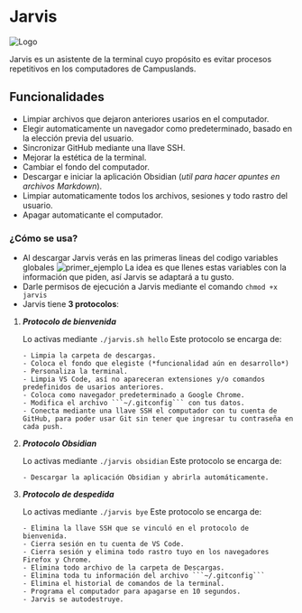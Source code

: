 # Jarvis

![Logo](media/jarvis_logo.png)

Jarvis es un asistente de la terminal cuyo propósito es evitar procesos 
repetitivos en los computadores de Campuslands.

## Funcionalidades

- Limpiar archivos que dejaron anteriores usarios en el computador.
- Elegir automaticamente un navegador como predeterminado, basado en la elección previa del usuario.
- Sincronizar GitHub mediante una llave SSH.
- Mejorar la estética de la terminal.
- Cambiar el fondo del computador.
- Descargar e iniciar la aplicación Obsidian (*util para hacer apuntes en archivos Markdown*).
- Limpiar automaticamente todos los archivos, sesiones y todo rastro del usuario. 
- Apagar automaticante el computador.

### ¿Cómo se usa?

- Al descargar Jarvis verás en las primeras lineas del codigo variables globales
![primer_ejemplo](media/ejemplo_variables_globales.png)
La idea es que llenes estas variables con la información que piden, así Jarvis se adaptará a tu gusto.
- Darle permisos de ejecución a Jarvis mediante el comando ```chmod +x jarvis```
- Jarvis tiene **3 protocolos**:

1. ***Protocolo de bienvenida***

    Lo activas mediante ```./jarvis.sh hello```
    Este protocolo se encarga de:
        
       - Limpia la carpeta de descargas.
       - Coloca el fondo que elegiste (*funcionalidad aún en desarrollo*)
       - Personaliza la terminal.
       - Limpia VS Code, así no apareceran extensiones y/o comandos predefinidos de usarios anteriores.
       - Coloca como navegador predeterminado a Google Chrome.
       - Modifica el archivo ```~/.gitconfig``` con tus datos. 
       - Conecta mediante una llave SSH el computador con tu cuenta de GitHub, para poder usar Git sin tener que ingresar tu contraseña en cada push.


2. ***Protocolo Obsidian*** 

    Lo activas mediante ```./jarvis obsidian```
    Este protocolo se encarga de:

       - Descargar la aplicación Obsidian y abrirla automáticamente.


3. ***Protocolo de despedida***

    Lo activas mediante ```./jarvis bye```
    Este protocolo se encarga de:

       - Elimina la llave SSH que se vinculó en el protocolo de bienvenida.
       - Cierra sesión en tu cuenta de VS Code.
       - Cierra sesión y elimina todo rastro tuyo en los navegadores Firefox y Chrome.
       - Elimina todo archivo de la carpeta de Descargas.
       - Elimina toda tu información del archivo ```~/.gitconfig```
       - Elimina el historial de comandos de la terminal.
       - Programa el computador para apagarse en 10 segundos.
       - Jarvis se autodestruye. 

